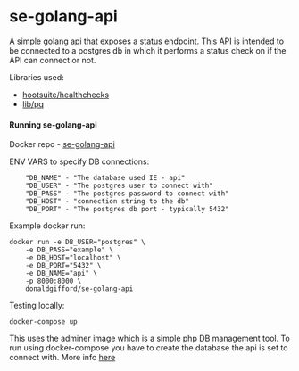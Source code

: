 # se-golang-api

A simple golang api that exposes a status endpoint. This API is intended to be connected to a postgres db in which it performs a status check on if the API can connect or not. 

Libraries used:

 - [hootsuite/healthchecks](https://github.com/hootsuite/healthchecks)
 - [lib/pq](https://github.com/lib/pq)

#### Running se-golang-api

Docker repo - [se-golang-api](https://hub.docker.com/r/donaldgifford/se-golang-api/)

ENV VARS to specify DB connections:
```
	"DB_NAME" - "The database used IE - api"
	"DB_USER" - "The postgres user to connect with"
    "DB_PASS" - "The postgres password to connect with"
	"DB_HOST" - "connection string to the db"
	"DB_PORT" - "The postgres db port - typically 5432"
```

Example docker run:
```
docker run -e DB_USER="postgres" \
    -e DB_PASS="example" \
    -e DB_HOST="localhost" \
    -e DB_PORT="5432" \
    -e DB_NAME="api" \
    -p 8000:8000 \
    donaldgifford/se-golang-api
```

Testing locally:
```
docker-compose up
```

This uses the adminer image which is a simple php DB management tool. To run using docker-compose you have to create the database the api is set to connect with. More info [here](https://github.com/vrana/adminer)